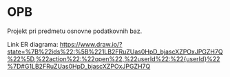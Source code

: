 # OPB
Projekt pri predmetu osnovne podatkovnih baz.

Link ER diagrama: https://www.draw.io/?state=%7B%22ids%22:%5B%221LB2FRuZUas0HpD_bjascXZPOxJPGZH7Q%22%5D,%22action%22:%22open%22,%22userId%22:%22{userId}%22%7D#G1LB2FRuZUas0HpD_bjascXZPOxJPGZH7Q

